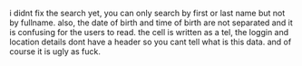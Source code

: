 i didnt fix the search yet, you can only search by first or last name but not by fullname.
also, the date of birth and time of birth are not separated and it is confusing for the users to read.
the cell is written as a tel, the loggin and location details dont have a header so you cant tell what is this data.
and of course it is ugly as fuck.
